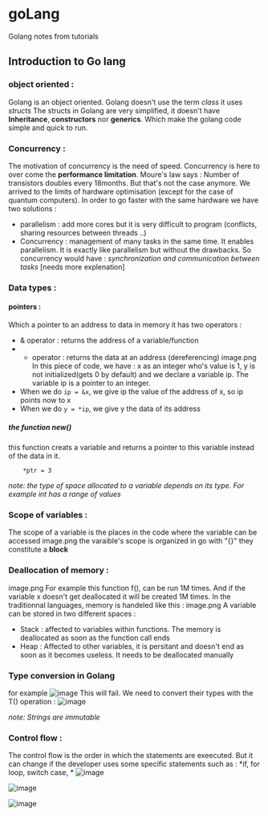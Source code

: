 # goLang
Golang notes from tutorials 

## Introduction to Go lang 
### object oriented : 
Golang is an object oriented. Golang doesn't use the term *class* it uses *structs* 
The structs in Golang are very simplified, it doesn't have **Inheritance**, **constructors** nor **generics**. Which make the golang code simple and quick to run. 
### Concurrency : 
The motivation of concurrency is the need of speed. Concurrency is here to over come the **performance limitation**. 
Moure's law says : Number of transistors doubles every 18months. But that's not the case anymore. We arrived to the limits of hardware optimisation (except for the case of quantum computers). 
In order to go faster with the same hardware we have two solutions : 
*  parallelism : add more cores but it is very difficult to program (conflicts, sharing resources between threads ..)
*  Concurrency : management of many tasks in the same time. It enables parallelism. It is exactly like parallelism but without the drawbacks. So concurrency would have : *synchronization and communication between tasks*  [needs more explenation]

### Data types :
#### pointers : 
Which a pointer to an address to data in memory 
it has two operators : 
- & operator : returns the address of a variable/function  
- * operator : returns the data at an address (dereferencing)
image.png
In this piece of code, we have : 
x as an integer who's value is 1, y is not initialized(gets 0 by default) and we declare a variable ip. The variable ip is a pointer to an integer. 
- When we do ```ip = &x```, we give ip the value of the address of x, so ip points now to x
- When we do ```y = *ip```, we give y the data of its address

##### the function new()
this function creats a variable and returns a pointer to this variable instead of the data in it.
``` ptr := new(int)
    *ptr = 3    
```
*note: the type of space allocated to a variable depends on its type. For example int has a range of values*

### Scope of variables : 
The scope of a variable is the places in the code where the variable can be accessed 
image.png
the varaible's scope is organized in go with "{}" they constitute a **block** 

### Deallocation of memory : 
image.png
For example this function f(), can be run 1M times. And if the variable x doesn't get deallocated it will be created 1M times. 
In the traditionnal languages, memory is handeled like this : 
image.png
A variable can be stored in two different spaces :  
- Stack : affected to variables within functions. The memory is deallocated as soon as the function call ends 
- Heap : Affected to other variables, it is persitant and doesn't end as soon as it becomes useless. It needs to be deallocated manually

### Type conversion in Golang 
for example 
![image](https://user-images.githubusercontent.com/42012627/179506443-c14cf386-942f-4e0f-911a-d1d7b1ce7e1d.png)
This will fail. 
We need to convert their types with the T() operation : 
![image](https://user-images.githubusercontent.com/42012627/179506607-796b816d-f411-483b-b5f6-a871bc84a6a7.png)

*note: Strings are immutable*

### Control flow : 
The control flow is the order in which the statements are exeecuted.
But it can change if the developer uses some specific statements such as : *if, for loop, switch case, *
![image](https://user-images.githubusercontent.com/42012627/179508932-5a18929f-d0ce-4a63-a551-b21ae9c61074.png)

![image](https://user-images.githubusercontent.com/42012627/179509237-16959b34-a6f8-4fd2-b26a-47b5722dee25.png)

![image](https://user-images.githubusercontent.com/42012627/179509341-3927d4c9-b0d1-471d-bae5-83abb8d8785d.png)





